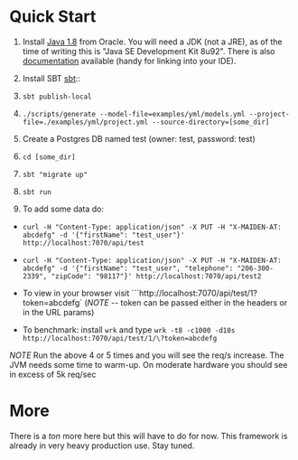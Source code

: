 
# Quick Start

1. Install [Java 1.8](http://www.oracle.com/technetwork/java/javase/downloads/jdk8-downloads-2133151.html) from Oracle.
   You will need a JDK (not a JRE), as of the time of writing this is "Java SE Development Kit 8u92". There is also
   [documentation](http://www.oracle.com/technetwork/java/javase/documentation/jdk8-doc-downloads-2133158.html)
   available (handy for linking into your IDE).

2. Install SBT [sbt](http://www.scala-sbt.org/release/docs/Getting-Started/Setup.html)::

3. ```sbt publish-local```

4. ```./scripts/generate --model-file=examples/yml/models.yml --project-file=./examples/yml/project.yml --source-directory=[some_dir]```

5. Create a Postgres DB named test (owner: test, password: test)

6. ```cd [some_dir]```

7. ```sbt "migrate up"```

8. ```sbt run```

9. To add some data do:
  * ```curl -H "Content-Type: application/json" -X PUT -H "X-MAIDEN-AT: abcdefg" -d '{"firstName": "test_user"}' http://localhost:7070/api/test```

  * ```curl -H "Content-Type: application/json" -X PUT -H "X-MAIDEN-AT: abcdefg" -d '{"firstName": "test_user", "telephone": "206-300-2339", "zipCode": "98117"}' http://localhost:7070/api/test2```

  * To view in your browser visit ```http://localhost:7070/api/test/1?token=abcdefg`
  (*NOTE* -- token can be passed either in the headers or in the URL params)

  * To benchmark: install `wrk` and type ```wrk -t8 -c1000 -d10s http://localhost:7070/api/test/1/\?token=abcdefg```

  *NOTE* Run the above 4 or 5 times and you will  see the req/s increase. The JVM needs some time to warm-up. On moderate hardware you should see in excess of 5k req/sec


# More

There is a *ton* more here but this will have to do for now. This framework is already in very heavy production use. Stay tuned.
